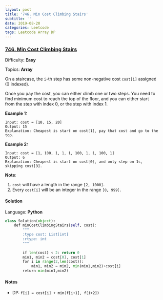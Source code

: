 ```yaml
---
layout: post
title: '746. Min Cost Climbing Stairs'
subtitle: ''
date: 2019-08-20
categories: Leetcode
tags: Leetcode Array DP
---
```


### [746\. Min Cost Climbing Stairs](https://leetcode.com/problems/min-cost-climbing-stairs/)

Difficulty: **Easy**

Topics: **Array**


On a staircase, the `i`-th step has some non-negative cost `cost[i]` assigned (0 indexed).

Once you pay the cost, you can either climb one or two steps. You need to find minimum cost to reach the top of the floor, and you can either start from the step with index 0, or the step with index 1.

**Example 1:**  

```
Input: cost = [10, 15, 20]
Output: 15
Explanation: Cheapest is start on cost[1], pay that cost and go to the top.
```

**Example 2:**  

```
Input: cost = [1, 100, 1, 1, 1, 100, 1, 1, 100, 1]
Output: 6
Explanation: Cheapest is start on cost[0], and only step on 1s, skipping cost[3].
```

**Note:**  

1.  `cost` will have a length in the range `[2, 1000]`.
2.  Every `cost[i]` will be an integer in the range `[0, 999]`.


#### Solution

Language: **Python**

```python
class Solution(object):
    def minCostClimbingStairs(self, cost):
        """
        :type cost: List[int]
        :rtype: int
        """
        
        if len(cost) < 2: return 0
        min1, min2 = cost[0], cost[1]
        for i in range(2,len(cost)):
            min1, min2 = min2, min(min1,min2)+cost[i]
        return min(min1,min2)
```

#### Notes
- DP: `f[i] = cost[i] + min(f[i+1], f[i+2])`